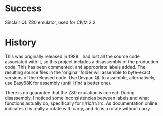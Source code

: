 # Success
Sinclair QL Z80 emulator, used for CP/M 2.2

# History
This was originally released in 1988. I had lost all the source code associated with it, so this project includes a disassembly of the production code. This has been commented, and appropriate labels added. The resulting source files in the 'original' folder will assemble to byte-exact versions of the released code. Use Devpac QL to assemble, alternatively, use Easy68K for assembly (until I find a better one).

There is no guarantee that the Z80 emulation is correct. During disassembly, I noticed some inconsistencies between labels and what functions actually do, specifically for rl/rlc/rr/rrc. As documentation online indicates rl is really a rotate with carry, and rlc is a rotate without carry.
